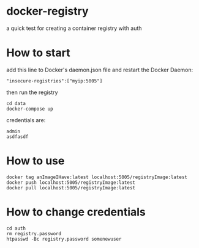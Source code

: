 # docker-registry
a quick test for creating a container registry with auth

# How to start

add this line to Docker's daemon.json file and restart the Docker Daemon:

    "insecure-registries":["myip:5005"]

then run the registry

    cd data 
    docker-compose up

credentials are:

    admin
    asdfasdf

# How to use

    docker tag anImageIHave:latest localhost:5005/registryImage:latest
    docker push localhost:5005/registryImage:latest
    docker pull localhost:5005/registryImage:latest

# How to change credentials

    cd auth 
    rm registry.password 
    htpasswd -Bc registry.password somenewuser
